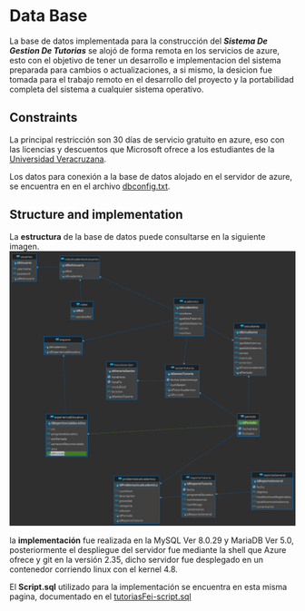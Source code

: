 # Data Base

La base de datos implementada para la construcción del **_Sistema De Gestion De Tutorias_** se alojó de forma remota en los servicios de azure, esto con el objetivo de tener un desarrollo e implementacion del sistema preparada para cambios o actualizaciones, a si mismo, la desicion fue tomada para el trabajo remoto en el desarrollo del proyecto y la portabilidad completa del sistema a cualquier sistema operativo.

## Constraints
La principal restricción son 30 días de servicio gratuito en azure, eso con las licencias y descuentos que Microsoft ofrece a los estudiantes de la [Universidad Veracruzana](https://www.uv.mx/fei/).

Los datos para conexión a la base de datos alojado en el servidor de azure, se encuentra en en el archivo [dbconfig.txt](https://github.com/JosepHyv/ProyectoConstruccion/blob/main/ProyectoConstruccion/src/proyectoconstruccion/modelo/dbconfig.txt).

## Structure and implementation
La **estructura** de la base de datos puede consultarse en la siguiente imagen. 
![Estructura de la Base de Datos](images/SistemaDeTutoriasFei.png)

la **implementación** fue realizada en la MySQL Ver 8.0.29 y MariaDB Ver 5.0, posteriormente el despliegue del servidor fue mediante la shell que Azure ofrece y git en la versión 2.35, dicho servidor fue desplegado en un contenedor corriendo linux con el kernel 4.8.

El **Script.sql** utilizado para la implementación se encuentra en esta misma pagina, documentado en el [tutoriasFei-script.sql]()

